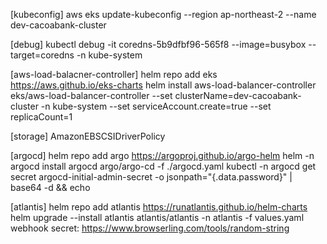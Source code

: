 [kubeconfig]
aws eks update-kubeconfig --region ap-northeast-2 --name dev-cacoabank-cluster

[debug]
kubectl debug -it coredns-5b9dfbf96-565f8  --image=busybox --target=coredns -n kube-system

[aws-load-balacner-controller]
helm repo add eks https://aws.github.io/eks-charts
helm install aws-load-balancer-controller eks/aws-load-balancer-controller --set clusterName=dev-cacoabank-cluster -n kube-system --set serviceAccount.create=true --set replicaCount=1

[storage]
AmazonEBSCSIDriverPolicy

[argocd]
helm repo add argo https://argoproj.github.io/argo-helm
helm -n argocd install argocd argo/argo-cd -f ./argocd.yaml
kubectl -n argocd get secret argocd-initial-admin-secret -o jsonpath="{.data.password}" | base64 -d && echo

[atlantis]
helm repo add atlantis https://runatlantis.github.io/helm-charts
helm upgrade --install atlantis atlantis/atlantis -n atlantis -f values.yaml
webhook secret: https://www.browserling.com/tools/random-string
